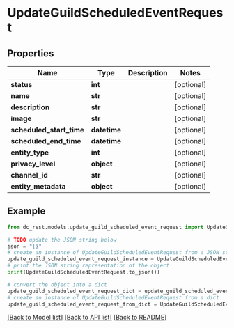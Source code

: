# UpdateGuildScheduledEventRequest


## Properties

Name | Type | Description | Notes
------------ | ------------- | ------------- | -------------
**status** | **int** |  | [optional] 
**name** | **str** |  | [optional] 
**description** | **str** |  | [optional] 
**image** | **str** |  | [optional] 
**scheduled_start_time** | **datetime** |  | [optional] 
**scheduled_end_time** | **datetime** |  | [optional] 
**entity_type** | **int** |  | [optional] 
**privacy_level** | **object** |  | [optional] 
**channel_id** | **str** |  | [optional] 
**entity_metadata** | **object** |  | [optional] 

## Example

```python
from dc_rest.models.update_guild_scheduled_event_request import UpdateGuildScheduledEventRequest

# TODO update the JSON string below
json = "{}"
# create an instance of UpdateGuildScheduledEventRequest from a JSON string
update_guild_scheduled_event_request_instance = UpdateGuildScheduledEventRequest.from_json(json)
# print the JSON string representation of the object
print(UpdateGuildScheduledEventRequest.to_json())

# convert the object into a dict
update_guild_scheduled_event_request_dict = update_guild_scheduled_event_request_instance.to_dict()
# create an instance of UpdateGuildScheduledEventRequest from a dict
update_guild_scheduled_event_request_from_dict = UpdateGuildScheduledEventRequest.from_dict(update_guild_scheduled_event_request_dict)
```
[[Back to Model list]](../README.md#documentation-for-models) [[Back to API list]](../README.md#documentation-for-api-endpoints) [[Back to README]](../README.md)


